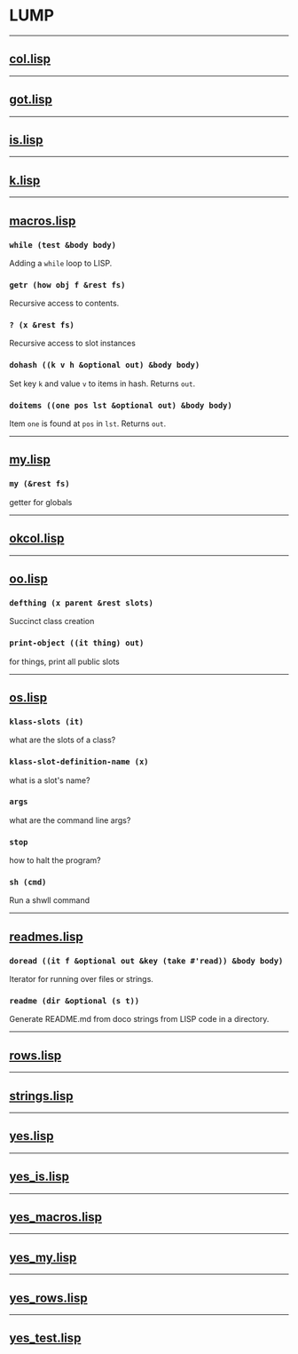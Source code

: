 

# LUMP




-------

## [col.lisp](col.lisp)



-------

## [got.lisp](got.lisp)



-------

## [is.lisp](is.lisp)



-------

## [k.lisp](k.lisp)



-------

## [macros.lisp](macros.lisp)


### `while (test &body body)`

Adding a `while` loop to LISP.


### `getr (how obj f &rest fs)`

Recursive access to contents.


### `? (x &rest fs)`

Recursive access to slot instances


### `dohash ((k v h &optional out) &body body)`

Set key `k` and value `v` to items in hash. Returns `out`.


### `doitems ((one pos lst &optional out) &body body)`

Item `one` is found at `pos` in `lst`. Returns `out`.



-------

## [my.lisp](my.lisp)


### `my (&rest fs)`

getter for globals



-------

## [okcol.lisp](okcol.lisp)



-------

## [oo.lisp](oo.lisp)


### `defthing (x parent &rest slots)`

Succinct class creation


### `print-object ((it thing) out)`

for things, print all public slots



-------

## [os.lisp](os.lisp)


### `klass-slots (it)`

what are the slots of a class?


### `klass-slot-definition-name (x)`

what is a slot's name?


### `args `

what are the command line args?


### `stop `

how to halt the program?


### `sh (cmd)`

Run a shwll command



-------

## [readmes.lisp](readmes.lisp)


### `doread ((it f &optional out &key (take #'read)) &body body)`

Iterator for running over files or strings.


### `readme (dir &optional (s t))`

Generate README.md from doco strings from LISP code in a directory.



-------

## [rows.lisp](rows.lisp)



-------

## [strings.lisp](strings.lisp)



-------

## [yes.lisp](yes.lisp)



-------

## [yes_is.lisp](yes_is.lisp)



-------

## [yes_macros.lisp](yes_macros.lisp)



-------

## [yes_my.lisp](yes_my.lisp)



-------

## [yes_rows.lisp](yes_rows.lisp)



-------

## [yes_test.lisp](yes_test.lisp)

